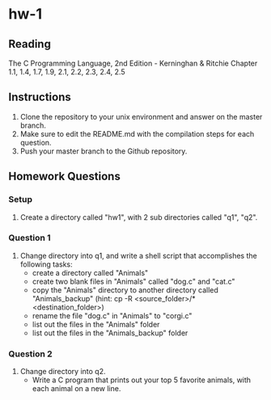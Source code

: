 # hw-1

## Reading
The C Programming Language, 2nd Edition - Kerninghan & Ritchie
Chapter 1.1, 1.4, 1.7, 1.9, 2.1, 2.2, 2.3, 2.4, 2.5

## Instructions
1. Clone the repository to your unix environment and answer on the master branch.
2. Make sure to edit the README.md with the compilation steps for each question.
3. Push your master branch to the Github repository.

## Homework Questions

### Setup
1. Create a directory called "hw1", with 2 sub directories called "q1", "q2".

### Question 1
1. Change directory into q1, and write a shell script that accomplishes the following tasks:
    - create a directory called "Animals"
    - create two blank files in "Animals" called "dog.c" and "cat.c"
    - copy the "Animals" directory to another directory called "Animals_backup" (hint: cp -R <source_folder>/* <destination_folder>) 
    - rename the file "dog.c" in "Animals" to "corgi.c" 
    - list out the files in the "Animals" folder 
    - list out the files in the "Animals_backup" folder
  
### Question 2
1. Change directory into q2.
    - Write a C program that prints out your top 5 favorite animals, with each animal on a new line. 

